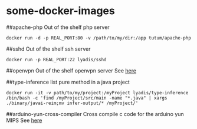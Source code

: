 # some-docker-images

##apache-php
Out of the shelf php server
```
docker run -d -p REAL_PORT:80 -v /path/to/my/dir:/app tutum/apache-php
```

##sshd
Out of the shelf ssh server
```
docker run -p REAL_PORT:22 lyadis/sshd
```

##openvpn
Out of the shelf openvpn server
See [here](https://github.com/kylemanna/docker-openvpn)

##type-inference
list pure method in a java project
```
docker run -it -v path/to/my/project:/myProject lyadis/type-inference /bin/bash -c 'find /myProject/src/main -name "*.java" | xargs ./binary/javai-reim;mv infer-output/* /myProject/'
```

##arduino-yun-cross-compiler
Cross compile c code for the arduino yun MIPS
See [here](https://hub.docker.com/r/lyadis/arduino-yun-cross-compiler/)
